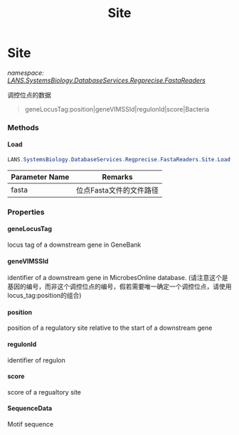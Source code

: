 ﻿---
title: Site
---

# Site
_namespace: [LANS.SystemsBiology.DatabaseServices.Regprecise.FastaReaders](N-LANS.SystemsBiology.DatabaseServices.Regprecise.FastaReaders.html)_

调控位点的数据
 > geneLocusTag:position|geneVIMSSId|regulonId|score|Bacteria

### Methods

#### Load
```csharp
LANS.SystemsBiology.DatabaseServices.Regprecise.FastaReaders.Site.Load(System.String)
```


|Parameter Name|Remarks|
|--------------|-------|
|fasta|位点Fasta文件的文件路径|




### Properties

#### geneLocusTag
locus tag of a downstream gene in GeneBank
#### geneVIMSSId
identifier of a downstream gene in MicrobesOnline database.
 (请注意这个是基因的编号，而非这个调控位点的编号，假若需要唯一确定一个调控位点，请使用locus_tag:position的组合)
#### position
position of a regulatory site relative to the start of a downstream gene
#### regulonId
identifier of regulon
#### score
score of a regualtory site
#### SequenceData
Motif sequence

